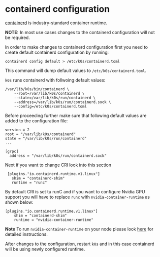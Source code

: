 # containerd configuration

[containerd](https://github.com/containerd/containerd) is industry-standard container runtime.

**NOTE:** In most use cases changes to the containerd configuration will not be required. 

In order to make changes to containerd configuration first you need to create default containerd configuration by running:
```
containerd config default > /etc/k0s/containerd.toml
```
This command will dump default values to `/etc/k0s/containerd.toml`. 

`k0s` runs containerd with follwoing default values:
```
/var/lib/k0s/bin/containerd \
    --root=/var/lib/k0s/containerd \
    --state=/var/lib/k0s/run/containerd \
    --address=/var/lib/k0s/run/containerd.sock \
    --config=/etc/k0s/containerd.toml
```

Before proceeding further make sure that following default values are added to the configuration file:
```
version = 2
root = "/var/lib/k0s/containerd"
state = "/var/lib/k0s/run/containerd"
...

[grpc]
  address = "/var/lib/k0s/run/containerd.sock"
```

Next if you want to change CRI look into this section

 ``` 
  [plugins."io.containerd.runtime.v1.linux"]
    shim = "containerd-shim"
    runtime = "runc"
```

By default CRI is set tu runC and if you want to configure Nvidia GPU support you will have to replace `runc` with `nvidia-container-runtime` as shown below:

```
[plugins."io.containerd.runtime.v1.linux"]
    shim = "containerd-shim"
    runtime = "nvidia-container-runtime"
```

**Note** To run `nvidia-container-runtime` on your node please look [here](https://josephb.org/blog/containerd-nvidia/) for detailed instructions.


After changes to the configuration, restart `k0s` and in this case containerd will be using newly configured runtime.